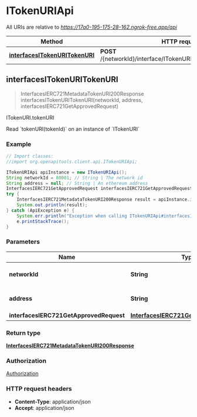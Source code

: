 # ITokenURIApi

All URIs are relative to *https://17a0-195-175-28-162.ngrok-free.app/api*

Method | HTTP request | Description
------------- | ------------- | -------------
[**interfacesITokenURITokenURI**](ITokenURIApi.md#interfacesITokenURITokenURI) | **POST** /{networkId}/interface/ITokenURI/read/{address}/tokenURI | ITokenURI.tokenURI



## interfacesITokenURITokenURI

> InterfacesIERC721MetadataTokenURI200Response interfacesITokenURITokenURI(networkId, address, interfacesIERC721GetApprovedRequest)

ITokenURI.tokenURI

Read &#x60;tokenURI(tokenId)&#x60; on an instance of &#x60;ITokenURI&#x60;

### Example

```java
// Import classes:
//import org.openapitools.client.api.ITokenURIApi;

ITokenURIApi apiInstance = new ITokenURIApi();
String networkId = 80001; // String | The network id
String address = null; // String | An ethereum address
InterfacesIERC721GetApprovedRequest interfacesIERC721GetApprovedRequest = new InterfacesIERC721GetApprovedRequest(); // InterfacesIERC721GetApprovedRequest | 
try {
    InterfacesIERC721MetadataTokenURI200Response result = apiInstance.interfacesITokenURITokenURI(networkId, address, interfacesIERC721GetApprovedRequest);
    System.out.println(result);
} catch (ApiException e) {
    System.err.println("Exception when calling ITokenURIApi#interfacesITokenURITokenURI");
    e.printStackTrace();
}
```

### Parameters


Name | Type | Description  | Notes
------------- | ------------- | ------------- | -------------
 **networkId** | **String**| The network id | [default to 80001]
 **address** | **String**| An ethereum address | [default to null]
 **interfacesIERC721GetApprovedRequest** | [**InterfacesIERC721GetApprovedRequest**](InterfacesIERC721GetApprovedRequest.md)|  |

### Return type

[**InterfacesIERC721MetadataTokenURI200Response**](InterfacesIERC721MetadataTokenURI200Response.md)

### Authorization

[Authorization](../README.md#Authorization)

### HTTP request headers

- **Content-Type**: application/json
- **Accept**: application/json

